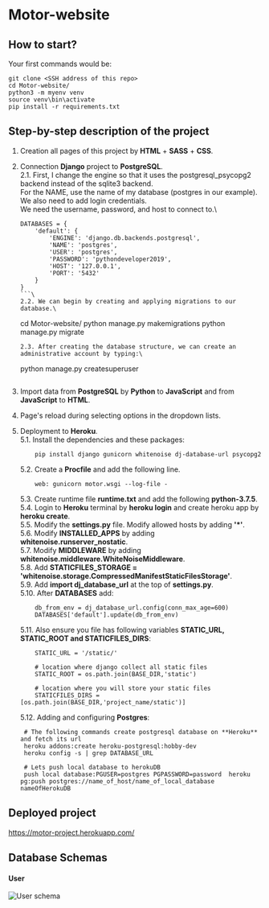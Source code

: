 # Motor-website

## How to start?
Your first commands would be:
```
git clone <SSH address of this repo>
cd Motor-website/
python3 -m myenv venv
source venv\bin\activate
pip install -r requirements.txt
```
## Step-by-step description of the project
1. Creation all pages of this project by **HTML** + **SASS** + **CSS**.
2. Connection **Django** project to **PostgreSQL**.\
    2.1. First, I change the engine so that it uses the postgresql_psycopg2 backend instead of the sqlite3 backend.\
        For the NAME, use the name of my  database (postgres in our example). We also need to add login credentials.\
        We need the username, password, and host to connect to.\
    ```
    DATABASES = {
        'default': {
            'ENGINE': 'django.db.backends.postgresql',
            'NAME': 'postgres',
            'USER': 'postgres',
            'PASSWORD': 'pythondeveloper2019',
            'HOST': '127.0.0.1',
            'PORT': '5432'
        }
    }
    ```\
    2.2. We can begin by creating and applying migrations to our database.\
    ```
    cd Motor-website/
    python manage.py makemigrations
    python manage.py migrate
    ```\
    2.3. After creating the database structure, we can create an administrative account by typing:\
    ```
    python manage.py createsuperuser
    ```\
3. Import data from **PostgreSQL** by **Python** to **JavaScript** and from **JavaScript** to **HTML**.
4. Page's reload during selecting options in the dropdown lists.
5. Deployment to **Heroku**.\
    5.1. Install the dependencies and these packages: 
    ```
        pip install django gunicorn whitenoise dj-database-url psycopg2
    ```
    5.2. Create a **Procfile** and add the following line.
    ```
        web: gunicorn motor.wsgi --log-file -
    ```
    5.3. Create runtime file **runtime.txt** and add the following **python-3.7.5**.\
    5.4. Login to **Heroku** terminal by **heroku login** and create heroku app by **heroku create**.\
    5.5. Modify the **settings.py** file. Modify allowed hosts by adding **'*'**.\
    5.6. Modify **INSTALLED_APPS** by adding **whitenoise.runserver_nostatic**.\
    5.7. Modify **MIDDLEWARE** by adding **whitenoise.middleware.WhiteNoiseMiddleware**.\
    5.8. Add **STATICFILES_STORAGE = 'whitenoise.storage.CompressedManifestStaticFilesStorage'**.\
    5.9. Add **import dj_database_url** at the top of **settings.py**.\
    5.10. After **DATABASES** add:
    ```
        db_from_env = dj_database_url.config(conn_max_age=600)
        DATABASES['default'].update(db_from_env)
    ```
    5.11. Also ensure you file has following variables **STATIC_URL, STATIC_ROOT and STATICFILES_DIRS**:
    ```
        STATIC_URL = '/static/'

        # location where django collect all static files
        STATIC_ROOT = os.path.join(BASE_DIR,'static')

        # location where you will store your static files
        STATICFILES_DIRS = [os.path.join(BASE_DIR,'project_name/static')]
    ```
    5.12. Adding and configuring **Postgres**:

        # The following commands create postgresql database on **Heroku** and fetch its url
        heroku addons:create heroku-postgresql:hobby-dev
        heroku config -s | grep DATABASE_URL
        
        # Lets push local database to herokuDB
        push local database:PGUSER=postgres PGPASSWORD=password  heroku pg:push postgres://name_of_host/name_of_local_database nameOfHerokuDB
        

## Deployed project
https://motor-project.herokuapp.com/

## Database Schemas

#### User
![User schema](https://github.com/SimonOsipov/Motor-website/blob/dev/Support%20material/User%20DB%20schema.jpeg)